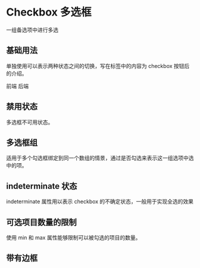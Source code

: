 <script setup>
import { onMounted, ref } from 'vue'

const btn = ref(null);

onMounted(() => {
  import('../index.js')
  import('./index.scss')
})
</script>

# Checkbox 多选框

一组备选项中进行多选

## 基础用法

单独使用可以表示两种状态之间的切换，写在标签中的内容为 checkbox 按钮后的介绍。

<div class="row left">
    <ea-checkbox name="work" value="前端">前端</ea-checkbox>
    <ea-checkbox name="work" value="后端">后端</ea-checkbox>
</div>

## 禁用状态

多选框不可用状态。

## 多选框组

适用于多个勾选框绑定到同一个数组的情景，通过是否勾选来表示这一组选项中选中的项。

## indeterminate 状态

indeterminate 属性用以表示 checkbox 的不确定状态，一般用于实现全选的效果

## 可选项目数量的限制

使用 min 和 max 属性能够限制可以被勾选的项目的数量。

## 带有边框
